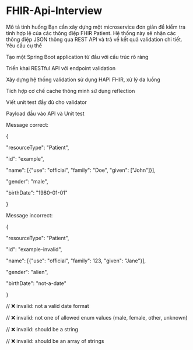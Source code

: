 # FHIR-Api-Interview

Mô tả tình huống
Bạn cần xây dựng một microservice đơn giản để kiểm tra tính hợp lệ của các thông điệp FHIR Patient.
 Hệ thống này sẽ nhận các thông điệp JSON thông qua REST API và trả về kết quả validation chi tiết.
Yêu cầu cụ thể

Tạo một Spring Boot application từ đầu với cấu trúc rõ ràng

Triển khai RESTful API với endpoint validation

Xây dựng hệ thống validation sử dụng HAPI FHIR, xử lý đa luồng

Tích hợp cơ chế cache thông minh sử dụng reflection

Viết unit test đầy đủ cho validator

Payload đầu vào API và Unit test
 
Message correct:

{

  "resourceType": "Patient",

  "id": "example",

  "name": [{"use": "official", "family": "Doe", "given": ["John"]}],

  "gender": "male",

  "birthDate": "1980-01-01"

}

Message incorrect:

{

  "resourceType": "Patient",

  "id": "example-invalid",

  "name": [{"use": "official", "family": 123, "given": "Jane"}],

  "gender": "alien",

  "birthDate": "not-a-date"

}

// ❌ invalid: not a valid date format

// ❌ invalid: not one of allowed enum values (male, female, other, unknown)

// ❌ invalid: should be a string

// ❌ invalid: should be an array of strings
 
